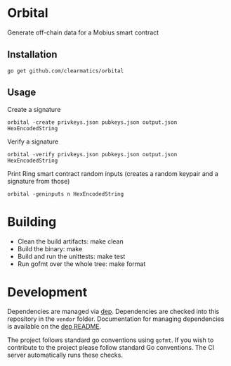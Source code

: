 # Orbital

Generate off-chain data for a Mobius smart contract

## Installation

    go get github.com/clearmatics/orbital

## Usage

Create a signature

    orbital -create privkeys.json pubkeys.json output.json HexEncodedString

Verify a signature

    orbital -verify privkeys.json pubkeys.json output.json HexEncodedString

Print Ring smart contract random inputs (creates a random keypair and a signature from those)

    orbital -geninputs n HexEncodedString

# Building

- Clean the build artifacts: make clean
- Build the binary: make
- Build and run the unittests: make test
- Run gofmt over the whole tree: make format

# Development

Dependencies are managed via [dep][1]. Dependencies are checked into this repository in the `vendor` folder. Documentation for managing dependencies is available on the [dep README][2].

The project follows standard go conventions using `gofmt`. If you wish to contribute to the project please follow standard Go conventions. The CI server automatically runs these checks.

[1]: https://github.com/golang/dep
[2]: https://github.com/golang/dep/blob/master/README.md
